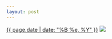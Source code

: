 ```yaml
---
layout: post
---
```


<p>
  <time><a href="/450">{{ page.date | date: "%B %e, %Y" }}</a></time>
  <a href="/450"><img src="{{ site.assets_url }}/450-640.jpg" srcset="{{ site.assets_url }}/450-1280.jpg 1280w, {{ site.assets_url }}/450-960.jpg 960w, {{ site.assets_url }}/450-640.jpg 640w, {{ site.assets_url }}/450-320.jpg 320w" sizes="(min-width: 700px) 50vw, calc(100vw - 2rem)" /></a>
</p>
